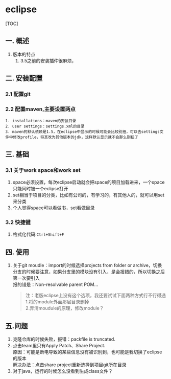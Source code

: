 # eclipse
[TOC]
## 一. 概述
1. 版本的特点
    1. 3.5之前的安装插件很麻烦，
## 二. 安装配置
### 2.1 配置git
### 2.2 配置maven,主要设置两点
    1. installations：maven的安装目录
    2. user settings：settings.xml的目录
    3. maven的默认依赖是1.5，在eclipse中显示的时候可能会比较别扭，可以去settings文件中修改profile，将其改为其他版本的jdk，这样默认显示就不会那么别扭了
## 三. 基础
### 3.1 关于work space和work set
1. space必须设置，每次eclipse启动就会把space的项目加载进来，一个space只能同时被一个eclipse打开
2. set相当于项目的分类，比如有公司的，有学习的，有其他人的，就可以用set来分类
3. 个人觉得space可以看做书，set看做目录
### 3.2 快捷键
1. 格式化代码:`Ctrl+Shift+F`

## 四. 使用
1. 关于git moudle：import的时候选择projects from folder or archive，切换分支的时候要注意，如果分支里的模块没有引入，是会报错的，所以切换之后第一次要引入  
报的错是：Non-resolvable parent POM...
    >注：老版eclipse上没有这个选项，我还要试试下面两种方式行不行得通  
    1.将的module外面那层目录删掉  
    2.弄清moudule的原理，修改module？
## 五.问题
1. 克隆仓库的时候失败，报错：packfile is truncated.  
2. 点击team里只有Apply Patch、Share Project.  
原因：可能是断电导致的某些信息没有被识别到，也可能是我切换了eclipse的版本  
解决办法：点击share project重新选择到项目git所在目录
3. 对于java，运行的时候怎么没看到生成class文件？
